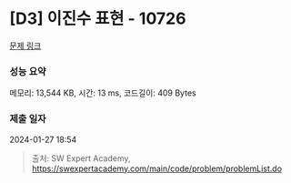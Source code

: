 # [D3] 이진수 표현 - 10726 

[문제 링크](https://swexpertacademy.com/main/code/problem/problemDetail.do?contestProbId=AXRSXf_a9qsDFAXS) 

### 성능 요약

메모리: 13,544 KB, 시간: 13 ms, 코드길이: 409 Bytes

### 제출 일자

2024-01-27 18:54



> 출처: SW Expert Academy, https://swexpertacademy.com/main/code/problem/problemList.do